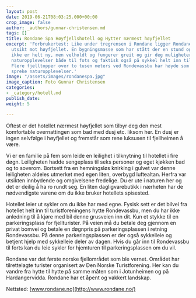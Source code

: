 ```yaml
---
layout: post
date: 2019-06-21T08:03:25.000+00:00
crop_image: false
author: _authors/gunnar-christensen.md
tags: []
title: Rondane Spa Høyfjellshotell og Hytter nærmest høyfjellet
excerpt: 'Forbrukertest: Like under tregrensen i Rondane ligger Rondane Spa med vakker
  utsikt mot høyfjellet. En bygningsmasse som har stått der en stund og som derfor
  ikke er helt ny, men velholdt og fungerer greit og gir deg muligheter for flotte
  naturopplevelser både til fots og faktisk også på sykkel helt inn til Rondevassbu.
  Flere fjelltopper over to tusen meters ved Rondevassbu har høyde som innbyr til
  spreke naturopplevelser.'
image: "/assets/images/rondanespa.jpg"
image_caption: Foto Gunnar Christensen
categories:
- _category/hotell.md
publish_date: 
weight: 5

---
```

Oftest er det hotellet nærmest høyfjellet som tilbyr deg den mest komfortable overnattingen som bad med dusj etc. liksom her. En dusj er ingen selvfølge i høyfjellet og fremstår som rene luksusen til fjellheimen å være.

Vi er en familie på fem som leide en leilighet i tilknytning til hotellet i fire døgn. Leiligheten hadde sengeplass til seks personer og eget kjøkken bad og to soverom. Bortsett fra en hemningsløs knirking i gulvet var denne leiligheten aldeles utmerket med egen liten, overbygd luftealtan. Herfra var utsikten innbydende og omgivelsene fredelige. Du er ute i naturen her og det er deilig å ha ro rundt seg. En liten dagligvarebutikk i nærheten har de nødvendigste varene om du ikke bruker hotellets spisested.

Hotellet leier ut sykler om du ikke har med egne. Fysisk sett er det bilvei fra hotellet helt inn til turistforeningens hytte Rondevassbu, men du har ikke anledning til å kjøre med bil denne grusveien inn dit. Kun et stykke til en parkeringsplass for fjellturister. På veien må du betale deg gjennom en privat bomvei og betale en døgnpris på parkeringsplassen i retning Rondevassbu. På denne parkeringsplassen er der også sykkelleie og betjent hjelp med sykkelleie deler av dagen. Hvis du går inn til Rondevassbu til forts kan du leie sykler for hjemturen til parkeringsplassen om du vil.

Rondane var det første norske fjellområdet som ble vernet. Området har tilrettelagte turister organisert av Den Norske Turistforening. Her kan du vandre fra hytte til hytte på samme måten som i Jotunheimen og på Hardangervidda. Rondane har et åpent og vakkert landskap.

Nettsted: [www.rondane.no](http://www.rondane.no/)